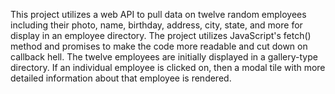 This project utilizes a web API to pull data on twelve random employees including their photo, name, birthday, address, city, state, and more for display in an employee directory. The project utilizes JavaScript's fetch() method and promises to make the code more readable and cut down on callback hell. The twelve employees are initially displayed in a gallery-type directory. If an individual employee is clicked on, then a modal tile with more detailed information about that employee is rendered. 
